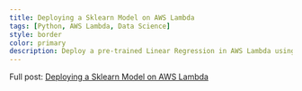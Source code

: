 ```yaml
---
title: Deploying a Sklearn Model on AWS Lambda
tags: [Python, AWS Lambda, Data Science]
style: border
color: primary
description: Deploy a pre-trained Linear Regression in AWS Lambda using Layers and scikit-learn (Python code examples).
---
```


Full post: [Deploying a Sklearn Model on AWS Lambda](https://medium.com/geekculture/deploying-a-sklearn-model-on-aws-lambda-b649ce58bac2)